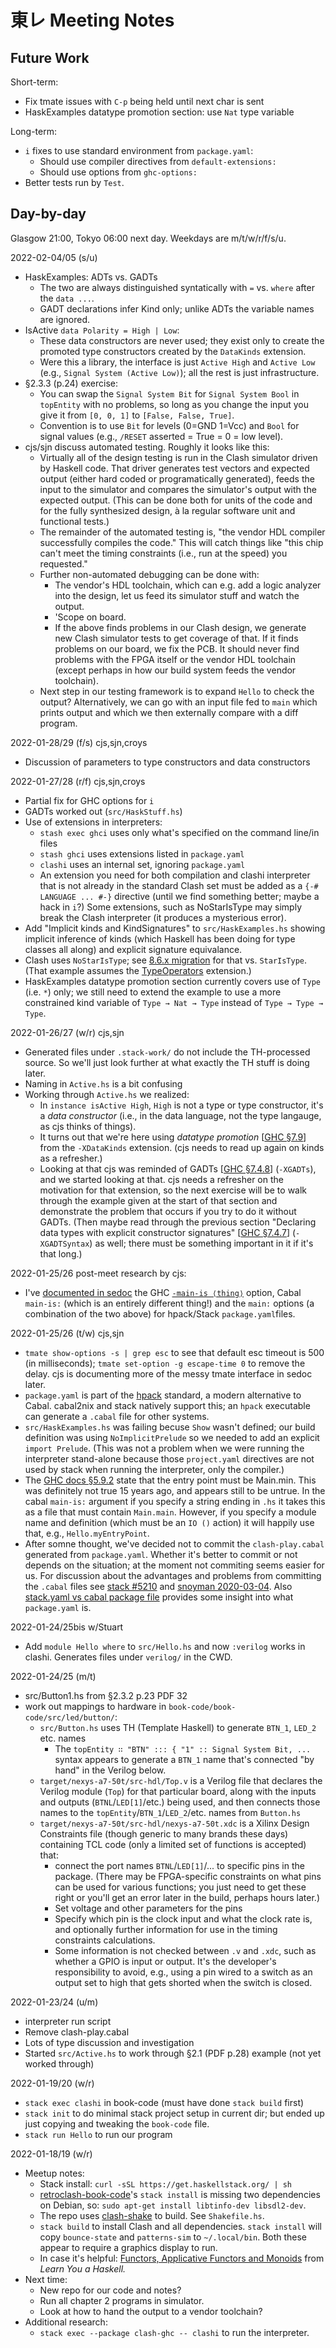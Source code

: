 東レ Meeting Notes
==================

Future Work
-----------

Short-term:
- Fix tmate issues with `C-p` being held until next char is sent
- HaskExamples datatype promotion section: use `Nat` type variable

Long-term:
- `i` fixes to use standard environment from `package.yaml`:
  - Should use compiler directives from `default-extensions:`
  - Should use options from `ghc-options:`
- Better tests run by `Test`.


Day-by-day
----------

Glasgow 21:00, Tokyo 06:00 next day. Weekdays are m/t/w/r/f/s/u.

2022-02-04/05 (s/u)
- HaskExamples: ADTs vs. GADTs
  - The two are always distinguished syntatically with `=` vs. `where`
    after the `data ...`.
  - GADT declarations infer Kind only; unlike ADTs the variable names are
    ignored.
- IsActive `data Polarity = High | Low`:
  - These data constructors are never used; they exist only to create the
    promoted type constructors created by the `DataKinds` extension.
  - Were this a library, the interface is just `Active High` and `Active
    Low`  (e.g., `Signal System (Active Low)`); all the rest is just
    infrastructure.
- §2.3.3 (p.24) exercise:
  - You can swap the `Signal System Bit` for `Signal System Bool` in
    `topEntity` with no problems, so long as you change the input you give
    it from `[0, 0, 1]` to `[False, False, True]`.
  - Convention is to use `Bit` for levels (0=GND 1=Vcc) and `Bool` for
    signal values (e.g., `/RESET` asserted = True = 0 = low level).
- cjs/sjn discuss automated testing. Roughly it looks like this:
  - Virtually all of the design testing is run in the Clash simulator
    driven by Haskell code. That driver generates test vectors and expected
    output (either hard coded or programatically generated), feeds the
    input to the simulator and compares the simulator's output with the
    expected output. (This can be done both for units of the code and for
    the fully synthesized design, à la regular software unit and functional
    tests.)
  - The remainder of the automated testing is, "the vendor HDL compiler
    successfully compiles the code." This will catch things like "this chip
    can't meet the timing constraints (i.e., run at the speed) you
    requested."
  - Further non-automated debugging can be done with:
    - The vendor's HDL toolchain, which can e.g. add a logic analyzer into
      the design, let us feed its simulator stuff and watch the output.
    - 'Scope on board.
    - If the above finds problems in our Clash design, we generate new
      Clash simulator tests to get coverage of that. If it finds problems
      on our board, we fix the PCB. It should never find problems with the
      FPGA itself or the vendor HDL toolchain (except perhaps in how our
      build system feeds the vendor toolchain).
  - Next step in our testing framework is to expand `Hello` to check the
    output? Alternatively, we can go with an input file fed to `main` which
    prints output and which we then externally compare with a diff program.

2022-01-28/29 (f/s) cjs,sjn,croys
- Discussion of parameters to type constructors and data constructors

2022-01-27/28 (r/f) cjs,sjn,croys
- Partial fix for GHC options for `i`
- GADTs worked out (`src/HaskStuff.hs`)
- Use of extensions in interpreters:
  - `stash exec ghci` uses only what's specified on the command line/in files
  - `stash ghci` uses extensions listed in `package.yaml`
  - `clashi` uses an internal set, ignoring `package.yaml`
  - An extension you need for both compilation and clashi interpreter that is
    not already in the standard Clash set must be added as a `{-# LANGUAGE ...
    #-}` directive (until we find something better; maybe a hack in `i`?) Some
    extensions, such as NoStarIsType may simply break the Clash interpreter (it
    produces a mysterious error).
- Add "Implicit kinds and KindSignatures" to `src/HaskExamples.hs` showing
  implicit inference of kinds (which Haskell has been doing for type classes
  all along) and explicit signature equivalance.
- Clash uses `NoStarIsType`; see [8.6.x migration] for that vs. `StarIsType`.
  (That example assumes the [TypeOperators] extension.)
- HaskExamples datatype promotion section currently covers use of `Type` (i.e.
  `*`) only; we still need to extend the example to use a more constrained kind
  variable of `Type → Nat → Type` instead of `Type → Type → Type`.

[8.6.x migration]: https://gitlab.haskell.org/ghc/ghc/-/wikis/migration/8.6
[TypeOperators]: https://typeclasses.com/ghc/type-operators

2022-01-26/27 (w/r) cjs,sjn
- Generated files under `.stack-work/` do not include the TH-processed source.
  So we'll just look further at what exactly the TH stuff is doing later.
- Naming in `Active.hs` is a bit confusing
- Working through `Active.hs` we realized:
  - In `instance isActive High`, `High` is not a type or type constructor, it's
    a _data constructor_ (i.e., in the data language, not the type langauge, as
    cjs thinks of things).
  - It turns out that we're here using _datatype promotion_ [[GHC §7.9]] from
    the `-XDataKinds` extension. (cjs needs to read up again on kinds as a
    refresher.)
  - Looking at that cjs was reminded of GADTs [[GHC §7.4.8]] (`-XGADTs`), and
    we started looking at that. cjs needs a refresher on the motivation for
    that extension, so the next exercise will be to walk through the example
    given at the start of that section and demonstrate the problem that occurs
    if you try to do it without GADTs. (Then maybe read through the previous
    section "Declaring data types with explicit constructor signatures" [[GHC
    §7.4.7]] (`-XGADTSyntax`) as well; there must be something important in it
    if it's that long.)

[GHC §7.9]: https://downloads.haskell.org/~ghc/7.8.4/docs/html/users_guide/promotion.html
[GHC §7.4.8]: https://downloads.haskell.org/~ghc/7.8.4/docs/html/users_guide/data-type-extensions.html#gadt
[GHC §7.4.7]: https://downloads.haskell.org/~ghc/7.8.4/docs/html/users_guide/data-type-extensions.html#gadt-style

2022-01-25/26 post-meet research by cjs:
- I've [documented in sedoc][sedoc/main] the GHC [`-main-is ⟨thing⟩`]
  option, Cabal `main-is:` (which is an entirely different thing!) and the
  `main:` options (a combination of the two above) for hpack/Stack
  `package.yaml`files.

[`-main-is ⟨thing⟩`]: https://downloads.haskell.org/~ghc/9.2.1-rc1/docs/html/users_guide/phases.html#ghc-flag--main-is%20%E2%9F%A8thing%E2%9F%A9
[sedoc/main]: https://github.com/0cjs/sedoc/blob/master/lang/haskell/main.md

2022-01-25/26 (t/w) cjs,sjn
- `tmate show-options -s | grep esc` to see that default esc timeout is 500
  (in milliseconds); `tmate set-option -g escape-time 0` to remove the
  delay. cjs is documenting more of the messy tmate interface in sedoc
  later.
- `package.yaml` is part of the [hpack] standard, a modern alternative to
  Cabal. cabal2nix and stack natively support this; an `hpack` executable
  can generate a `.cabal` file for other systems.
- `src/HaskExamples.hs` was failing becuse `Show` wasn't defined; our build
  definition was using `NoImplicitPrelude` so we needed to add an explicit
  `import Prelude`. (This was not a problem when we were running the
  interpreter stand-alone because those `project.yaml` directives are not
  used by stack when running the interpreter, only the compiler.)
- The [GHC docs §5.9.2][ghc5.9.2] state that the entry point must be
  Main.min. This was definitely not true 15 years ago, and appears still to
  be untrue. In the cabal `main-is:` argument if you specify a string
  ending in `.hs` it takes this as a file that must contain `Main.main`.
  However, if you specify a module name and definition (which must be an
  `IO ()` action) it will happily use that, e.g., `Hello.myEntryPoint`.
- After somne thought, we've decided not to commit the `clash-play.cabal`
  generated from `package.yaml`. Whether it's better to commit or not
  depends on the situation; at the moment not commiting seems easier
  for us. For discussion about the advantages and problems from committing
  the `.cabal` files see [stack #5210] and [snoyman 2020-03-04]. Also
  [stack.yaml vs cabal package file][package-yaml] provides some insight
  into what `package.yaml` is.

[ghc5.9.2]: https://downloads.haskell.org/ghc/latest/docs/html/users_guide/packages.html#the-main-package
[hpack]: https://github.com/sol/hpack
[package-yaml]: https://docs.haskellstack.org/en/stable/stack_yaml_vs_cabal_package_file/
[snoyman 2020-03-04]: https://www.fpcomplete.com/blog/storing-generated-cabal-files/
[stack #5210]: https://github.com/commercialhaskell/stack/issues/5210

2022-01-24/25bis w/Stuart
- Add `module Hello where` to `src/Hello.hs` and now `:verilog` works
  in clashi. Generates files under `verilog/` in the CWD.

2022-01-24/25 (m/t)
- src/Button1.hs from §2.3.2 p.23 PDF 32
- work out mappings to hardware in `book-code/book-code/src/led/button/`:
  - `src/Button.hs` uses TH (Template Haskell) to generate `BTN_1`, `LED_2`
    etc. names
    - The `topEntity ∷ "BTN" ::: { "1" :: Signal System Bit, ...` syntax
      appears to generate a `BTN_1` name that's connected "by hand" in the
      Verilog below.
  - `target/nexys-a7-50t/src-hdl/Top.v` is a Verilog file that declares the
    Verilog module (`Top`) for that particular board, along with the inputs
    and outputs (`BTNL`/`LED[1]`/etc.) being used, and then connects those
    names to the `topEntity`/`BTN_1`/`LED_2`/etc. names from `Button.hs`
  - `target/nexys-a7-50t/src-hdl/nexys-a7-50t.xdc` is a Xilinx Design
    Constraints file (though generic to many brands these days) containing
    TCL code (only a limited set of functions is accepted) that:
    - connect the port names `BTNL`/`LED[1]`/... to specific pins in the
      package. (There may be FPGA-specific constraints on what pins can be
      used for various functions; you just need to get these right or
      you'll get an error later in the build, perhaps hours later.)
    - Set voltage and other parameters for the pins
    - Specify which pin is the clock input and what the clock rate is, and
      optionally further information for use in the timing constraints
      calculations.
    - Some information is not checked between `.v` and `.xdc`, such as
      whether a GPIO is input or output. It's the developer's
      responsibility to avoid, e.g., using a pin wired to a switch as an
      output set to high that gets shorted when the switch is closed.

2022-01-23/24 (u/m)
- interpreter run script
- Remove clash-play.cabal
- Lots of type discussion and investigation
- Started `src/Active.hs` to work through §2.1 (PDF p.28) example
  (not yet worked through)

2022-01-19/20 (w/r)
- `stack exec clashi` in book-code (must have done `stack build` first)
- `stack init` to do minimal stack project setup in current dir; but ended up
  just copying and tweaking the `book-code` file.
- `stack run Hello` to run our program

2022-01-18/19 (w/r)
- Meetup notes:
  - Stack install: `curl -sSL https://get.haskellstack.org/ | sh`
  - [retroclash-book-code]'s `stack install` is missing two dependencies on
    Debian, so: `sudo apt-get install libtinfo-dev libsdl2-dev`.
  - The repo uses [clash-shake] to build. See `Shakefile.hs`.
  - `stack build` to install Clash and all dependencies. `stack install` will
    copy `bounce-state` and `patterns-sim` to `~/.local/bin`. Both these
    appear to require a graphics display to run.
  - In case it's helpful: [Functors, Applicative Functors and Monoids][af]
    from _Learn You a Haskell._
- Next time:
  - New repo for our code and notes?
  - Run all chapter 2 programs in simulator.
  - Look at how to hand the output to a vendor toolchain?
- Additional research:
  - `stack exec --package clash-ghc -- clashi` to run the interpreter.

[af]: http://learnyouahaskell.com/functors-applicative-functors-and-monoids
[retroclash-book-code]: https://github.com/gergoerdi/retroclash-book-code.git
[clash-shake]: https://hackage.haskell.org/package/clash-shake

